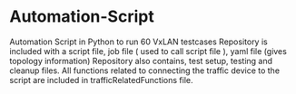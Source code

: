 # Automation-Script
Automation Script in Python to run 60 VxLAN testcases
Repository is included with a script file, job file ( used to call script file ), yaml file (gives topology information)
Repository also contains, test setup, testing and cleanup files. All functions related to connecting the traffic device to the script are included in trafficRelatedFunctions file.
